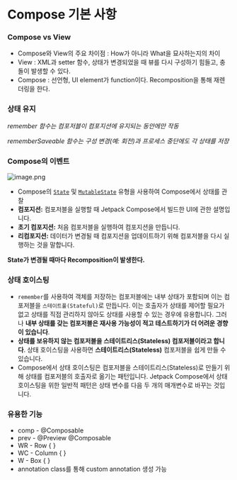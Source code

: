 # Compose 기본 사항

### Compose vs View

- Compose와 View의 주요 차이점 : How가 아니라 What을 묘사하는지의 차이
- View : XML과 setter 함수, 상태가 변경되었을 때 뷰를 다시 구성하기 힘들고, 충돌이 발생할 수 있다.
- Compose : 선언형, UI element가 function이다. Recomposition을 통해 재렌더링을 한다.

### 상태 유지

*remember 함수는 컴포저블이 컴포지션에 유지되는 동안에만 작동*

*rememberSaveable 함수는 구성 변경(예: 회전)과 프로세스 중단에도 각 상태를 저장*

### Compose의 이벤트

![image.png](https://developer.android.com/static/codelabs/jetpack-compose-state/img/f415ca9336d83142_1920.png?hl=ko)

- Compose의 [`State`](https://developer.android.com/reference/kotlin/androidx/compose/runtime/State?hl=ko) 및 [`MutableState`](https://developer.android.com/reference/kotlin/androidx/compose/runtime/MutableState?hl=ko) 유형을 사용하여 Compose에서 상태를 관찰
- **컴포지션:** 컴포저블을 실행할 때 Jetpack Compose에서 빌드한 UI에 관한 설명입니다.
- **초기 컴포지션:** 처음 컴포저블을 실행하여 컴포지션을 만듭니다.
- **리컴포지션:** 데이터가 변경될 때 컴포지션을 업데이트하기 위해 컴포저블을 다시 실행하는 것을 말합니다.

**State가 변경될 때마다 Recomposition이 발생한다.**

### 상태 호이스팅

- `remember`를 사용하여 객체를 저장하는 컴포저블에는 내부 상태가 포함되며 이는 컴포저블을 `스테이트풀(Stateful)`로 만듭니다. 이는 호출자가 상태를 제어할 필요가 없고 상태를 직접 관리하지 않아도 상태를 사용할 수 있는 경우에 유용합니다. 그러나 **내부 상태를 갖는 컴포저블은 재사용 가능성이 적고 테스트하기가 더 어려운 경향이 있습니다**.
- **상태를 보유하지 않는 컴포저블을 스테이트리스(Stateless) 컴포저블이라고 합니다**. 상태 호이스팅을 사용하면 **스테이트리스(Stateless)** 컴포저블을 쉽게 만들 수 있습니다.
- Compose에서 상태 호이스팅은 컴포저블을 스테이트리스(Stateless)로 만들기 위해 상태를 컴포저블의 호출자로 옮기는 패턴입니다. Jetpack Compose에서 상태 호이스팅을 위한 일반적 패턴은 상태 변수를 다음 두 개의 매개변수로 바꾸는 것입니다.

### 유용한 기능

- comp - @Composable
- prev - @Preview @Composable
- WR - Row { }
- WC - Column { }
- W - Box { }
- annotation class를 통해 custom annotation 생성 가능